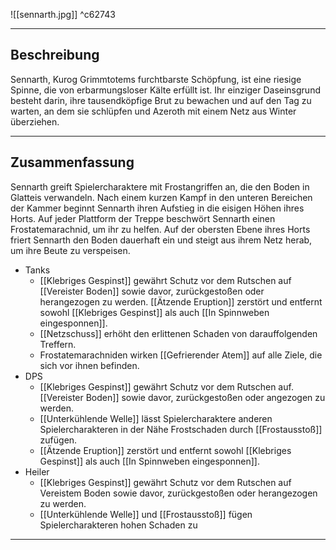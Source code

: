 
![[sennarth.jpg]] ^c62743

---

## Beschreibung

Sennarth, Kurog Grimmtotems furchtbarste Schöpfung, ist eine riesige Spinne, die von erbarmungsloser Kälte erfüllt ist. Ihr einziger Daseinsgrund besteht darin, ihre tausendköpfige Brut zu bewachen und auf den Tag zu warten, an dem sie schlüpfen und Azeroth mit einem Netz aus Winter überziehen.

---
## Zusammenfassung

Sennarth greift Spielercharaktere mit Frostangriffen an, die den Boden in Glatteis verwandeln. Nach einem kurzen Kampf in den unteren Bereichen der Kammer beginnt Sennarth ihren Aufstieg in die eisigen Höhen ihres Horts.
Auf jeder Plattform der Treppe beschwört Sennarth einen Frostatemarachnid, um ihr zu helfen.
Auf der obersten Ebene ihres Horts friert Sennarth den Boden dauerhaft ein und steigt aus ihrem Netz herab, um ihre Beute zu verspeisen.

- Tanks
	- [[Klebriges Gespinst]] gewährt Schutz vor dem Rutschen auf [[Vereister Boden]] sowie davor, zurückgestoßen oder herangezogen zu werden. [[Ätzende Eruption]] zerstört und entfernt sowohl [[Klebriges Gespinst]] als auch [[In Spinnweben eingesponnen]].
	- [[Netzschuss]] erhöht den erlittenen Schaden von darauffolgenden Treffern.
	- Frostatemarachniden wirken [[Gefrierender Atem]] auf alle Ziele, die sich vor ihnen befinden.
- DPS
	- [[Klebriges Gespinst]] gewährt Schutz vor dem Rutschen auf. [[Vereister Boden]] sowie davor, zurückgestoßen oder angezogen zu werden.
	- [[Unterkühlende Welle]] lässt Spielercharaktere anderen Spielercharakteren in der Nähe Frostschaden durch [[Frostausstoß]] zufügen.
	- [[Ätzende Eruption]] zerstört und entfernt sowohl [[Klebriges Gespinst]] als auch [[In Spinnweben eingesponnen]].
- Heiler
	- [[Klebriges Gespinst]] gewährt Schutz vor dem Rutschen auf Vereistem Boden sowie davor, zurückgestoßen oder herangezogen zu werden.
	- [[Unterkühlende Welle]] und [[Frostausstoß]] fügen Spielercharakteren hohen Schaden zu
---

